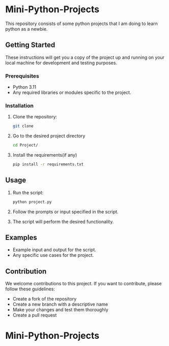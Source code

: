 # Mini-Python-Projects

This repository consists of some python projects that I am doing to learn python as a newbie.

## Getting Started

These instructions will get you a copy of the project up and running on your local machine for development and testing purposes.

### Prerequisites

* Python 3.11
* Any required libraries or modules specific to the project.

### Installation

1. Clone the repository:

   ```bash
   git clone 
   ```

2. Go to the desired project directory

   ```bash
   cd Project/
   ```

3. Install the requirements(if any)

   ```bash
   pip install -r requirements.txt
   ```

## Usage

1. Run the script:

   ```bash
   python project.py
   ```

2. Follow the prompts or input specified in the script.
3. The script will perform the desired functionality.

## Examples

* Example input and output for the script.
* Any specific use cases for the project.

## Contribution

We welcome contributions to this project. If you want to contribute, please follow these guidelines:

* Create a fork of the repository
* Create a new branch with a descriptive name
* Make your changes and test them thoroughly
* Create a pull request
# Mini-Python-Projects
